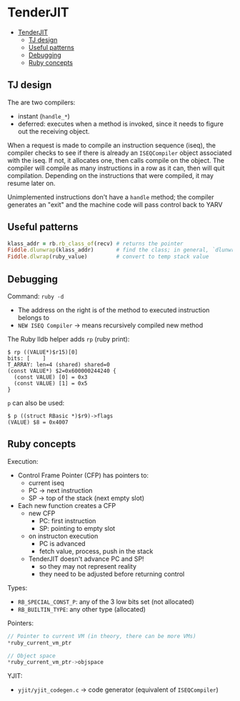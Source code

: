 # TenderJIT

- [TenderJIT](#tenderjit)
  - [TJ design](#tj-design)
  - [Useful patterns](#useful-patterns)
  - [Debugging](#debugging)
  - [Ruby concepts](#ruby-concepts)

## TJ design

The are two compilers:

- instant (`handle_*`)
- deferred: executes when a method is invoked, since it needs to figure out the receiving object.

When a request is made to compile an instruction sequence (iseq), the compiler checks to see if there is already an `ISEQCompiler` object associated with the iseq. If not, it allocates one, then calls compile on the object. The compiler will compile as many instructions in a row as it can, then will quit compilation. Depending on the instructions that were compiled, it may resume later on.

Unimplemented instructions don't have a `handle` method; the compiler generates an "exit" and the machine code will pass control back to YARV

## Useful patterns

```rb
klass_addr = rb.rb_class_of(recv) # returns the pointer
Fiddle.dlunwrap(klass_addr)       # find the class; in general, `dlunwrap` returns the object at the given address
Fiddle.dlwrap(ruby_value)         # convert to temp stack value
```

## Debugging

Command: `ruby -d`

- The address on the right  is of the method to executed instruction belongs to
- `NEW ISEQ Compiler` -> means recursively compiled new method

The Ruby lldb helper adds `rp` (ruby print):

```
$ rp ((VALUE*)$r15)[0]
bits: [    ]
T_ARRAY: len=4 (shared) shared=0
(const VALUE*) $2=0x600000244240 {
  (const VALUE) [0] = 0x3
  (const VALUE) [1] = 0x5
}
```

`p` can also be used:

```
$ p ((struct RBasic *)$r9)->flags
(VALUE) $8 = 0x4007
```

## Ruby concepts

Execution:

- Control Frame Pointer (CFP) has pointers to:
  - current iseq
  - PC -> next instruction
  - SP -> top of the stack (next empty slot)
- Each new function creates a CFP
  - new CFP
    - PC: first instruction
    - SP: pointing to empty slot
  - on instructon execution
    - PC is advanced
    - fetch value, process, push in the stack
  - TenderJIT doesn't advance PC and SP!
    - so they may not represent reality
    - they need to be adjusted before returning control

Types:

- `RB_SPECIAL_CONST_P`: any of the 3 low bits set (not allocated)
- `RB_BUILTIN_TYPE`: any other type (allocated)

Pointers:

```c
// Pointer to current VM (in theory, there can be more VMs)
*ruby_current_vm_ptr

// Object space
*ruby_current_vm_ptr->objspace
```

YJIT:

- `yjit/yjit_codegen.c` -> code generator (equivalent of `ISEQCompiler`)
